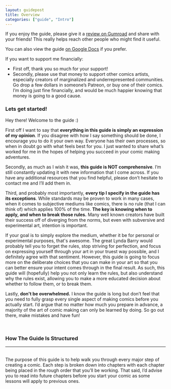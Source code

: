 ```yaml
---
layout: guidepost
title: Overview
categories: ["guide", "Intro"]
---
```


If you enjoy the guide, please give it a [review on Gumroad](https://gumroad.com/ewaterman) and share with your friends! This really helps reach other people who might find it useful.

You can also view the guide [on Google Docs](https://docs.google.com/document/d/1uU88rvvuLglSilok2pGVzNJ-GkUYjvrcpoyvYPAz0xE/edit#) if you prefer.

If you want to support me financially:
- First off, thank you so much for your support!
- Secondly, please use that money to support other comics artists, especially creators of marginalized and underrepresented communities. Go drop a few dollars in someone’s Patreon, or buy one of their comics. I’m doing just fine financially, and would be much happier knowing that money is going to a good cause.

### Lets get started!

Hey there! Welcome to the guide :)

First off I want to say that **everything in this guide is simply an expression of my opinion**. If you disagree with how I say something should be done, I encourage you to do it your own way. Everyone has their own processes, so when in doubt go with what feels best for you. I just wanted to share what’s worked for me in the hopes of helping you succeed in your comic making adventures.

Secondly, as much as I wish it was, **this guide is NOT comprehensive**. I’m still constantly updating it with new information that I come across. If you have any additional resources that you find helpful, please don’t hesitate to contact me and I’ll add them in.

Third, and probably most importantly, **every tip I specify in the guide has its exceptions**. While standards may be proven to work in many cases, when it comes to subjective mediums like comics, there is no rule (that I can think of) which applies 100% of the time. **The key is knowing when to apply, and when to break those rules.** Many well known creators have built their success off of diverging from the norms, but even with subversive and experimental art, intention is important.

If your goal is to simply explore the medium, whether it be for personal or experimental purposes, that's awesome. The great Lynda Barry would probably tell you to forget the rules, stop striving for perfection, and focus on expressing yourself through your art in your truest way possible, and I definitely agree with that sentiment. However, this guide is going to focus more on the deliberate choices that you can make in your art so that you can better ensure your intent comes through in the final result. As such, this guide will (hopefully) help you not only learn the rules, but also understand why the rules exist, allowing you to make a more educated decision about whether to follow them, or to break them.

Lastly, **don't be overwhelmed.** I know the guide is long but don’t feel that you need to fully grasp every single aspect of making comics before you actually start. I’d argue that no matter how much you prepare in advance, a majority of the art of comic making can only be learned by doing. So go out there, make mistakes and have fun!

<br>

### How The Guide Is Structured

<hr><br>
The purpose of this guide is to help walk you through every major step of creating a comic. Each step is broken down into chapters with each chapter being placed in the rough order that you’ll be working. That said, I’d advise you to read into future chapters before you start your comic as some lessons will apply to previous ones.